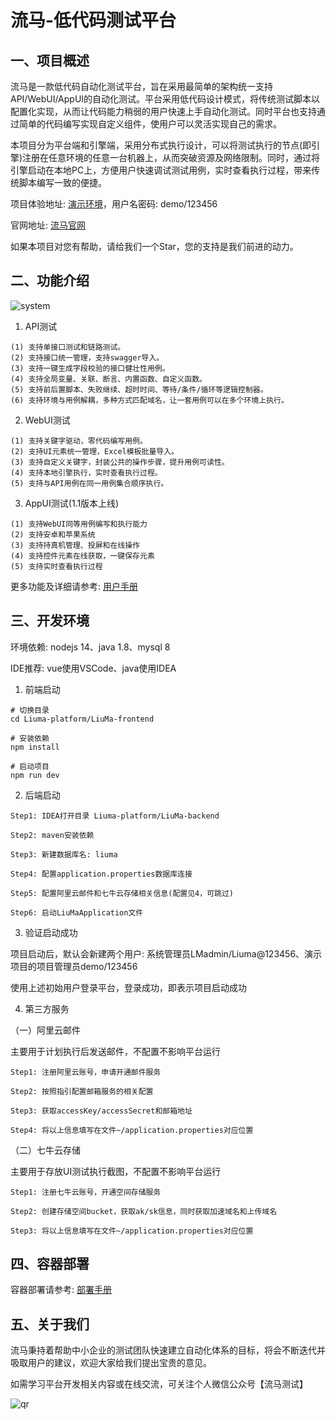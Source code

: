 # 流马-低代码测试平台
## 一、项目概述

流马是一款低代码自动化测试平台，旨在采用最简单的架构统一支持API/WebUI/AppUI的自动化测试。平台采用低代码设计模式，将传统测试脚本以配置化实现，从而让代码能力稍弱的用户快速上手自动化测试。同时平台也支持通过简单的代码编写实现自定义组件，使用户可以灵活实现自己的需求。

本项目分为平台端和引擎端，采用分布式执行设计，可以将测试执行的节点(即引擎)注册在任意环境的任意一台机器上，从而突破资源及网络限制。同时，通过将引擎启动在本地PC上，方便用户快速调试测试用例，实时查看执行过程，带来传统脚本编写一致的便捷。

项目体验地址: [演示环境](http://demo.liumatest.cn)，用户名密码: demo/123456

官网地址: [流马官网](http://www.liumatest.cn)

如果本项目对您有帮助，请给我们一个Star，您的支持是我们前进的动力。

## 二、功能介绍

![system](https://user-images.githubusercontent.com/96771570/182859649-bf10af76-16ce-4961-bab6-a8ec36111daa.png)

1. API测试
```
(1) 支持单接口测试和链路测试。
(2) 支持接口统一管理，支持swagger导入。
(3) 支持一键生成字段校验的接口健壮性用例。
(4) 支持全局变量、关联、断言、内置函数、自定义函数。
(5) 支持前后置脚本、失败继续、超时时间、等待/条件/循环等逻辑控制器。
(6) 支持环境与用例解耦，多种方式匹配域名，让一套用例可以在多个环境上执行。
```

2. WebUI测试
```
(1) 支持关键字驱动，零代码编写用例。
(2) 支持UI元素统一管理，Excel模板批量导入。
(3) 支持自定义关键字，封装公共的操作步骤，提升用例可读性。
(4) 支持本地引擎执行，实时查看执行过程。
(5) 支持与API用例在同一用例集合顺序执行。
```

3. AppUI测试(1.1版本上线)
```
(1) 支持WebUI同等用例编写和执行能力
(2) 支持安卓和苹果系统
(3) 支持持真机管理、投屏和在线操作
(4) 支持控件元素在线获取，一键保存元素
(5) 支持实时查看执行过程
```

更多功能及详细请参考: [用户手册](https://docs.qq.com/doc/p/1e36932d41b40df896c1627a004068df9a28fc3f)


## 三、开发环境

环境依赖: nodejs 14、java 1.8、mysql 8

IDE推荐: vue使用VSCode、java使用IDEA

1. 前端启动
```
# 切换目录
cd Liuma-platform/LiuMa-frontend

# 安装依赖
npm install

# 启动项目
npm run dev
```

2. 后端启动
```
Step1: IDEA打开目录 Liuma-platform/LiuMa-backend

Step2: maven安装依赖

Step3: 新建数据库名: liuma

Step4: 配置application.properties数据库连接

Step5: 配置阿里云邮件和七牛云存储相关信息(配置见4，可跳过)

Step6: 启动LiuMaApplication文件
```

3. 验证启动成功

项目启动后，默认会新建两个用户: 系统管理员LMadmin/Liuma@123456、演示项目的项目管理员demo/123456

使用上述初始用户登录平台，登录成功，即表示项目启动成功

4. 第三方服务

（一）阿里云邮件

主要用于计划执行后发送邮件，不配置不影响平台运行
```
Step1: 注册阿里云账号，申请开通邮件服务

Step2: 按照指引配置邮箱服务的相关配置

Step3: 获取accessKey/accessSecret和邮箱地址

Step4: 将以上信息填写在文件~/application.properties对应位置
```

（二）七牛云存储

主要用于存放UI测试执行截图，不配置不影响平台运行
```
Step1: 注册七牛云账号，开通空间存储服务

Step2: 创建存储空间bucket，获取ak/sk信息，同时获取加速域名和上传域名

Step3: 将以上信息填写在文件~/application.properties对应位置
```


## 四、容器部署

容器部署请参考: [部署手册](https://docs.qq.com/doc/p/c989fa8bf467eca1a1e0fa59b32ceab017407168)


## 五、关于我们

流马秉持着帮助中小企业的测试团队快速建立自动化体系的目标，将会不断迭代并吸取用户的建议，欢迎大家给我们提出宝贵的意见。

如需学习平台开发相关内容或在线交流，可关注个人微信公众号【流马测试】

![qr](https://user-images.githubusercontent.com/96771570/161195670-3868f409-ed49-431f-8650-185e3e179679.png)

